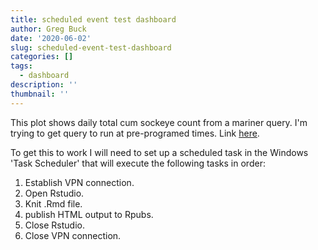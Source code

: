 ```yaml
---
title: scheduled event test dashboard
author: Greg Buck
date: '2020-06-02'
slug: scheduled-event-test-dashboard
categories: []
tags:
  - dashboard
description: ''
thumbnail: ''
---
```


This plot shows daily total cum sockeye count from a mariner query. I'm trying to get query to run at pre-programed
times. Link [here](https://rpubs.com/gbbuck/623123).

To get this to work I will need to set up a scheduled task in the Windows 'Task Scheduler' that will execute the following
tasks in order:  

1. Establish VPN connection.
2. Open Rstudio.
3. Knit .Rmd file.
4. publish HTML output to Rpubs.
5. Close Rstudio.
6. Close VPN connection.

